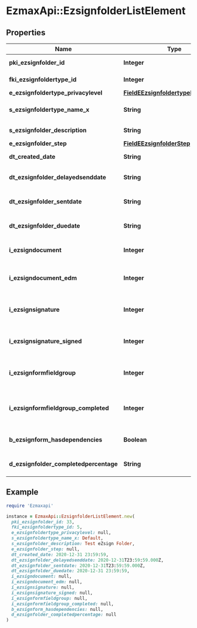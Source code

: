 # EzmaxApi::EzsignfolderListElement

## Properties

| Name | Type | Description | Notes |
| ---- | ---- | ----------- | ----- |
| **pki_ezsignfolder_id** | **Integer** | The unique ID of the Ezsignfolder |  |
| **fki_ezsignfoldertype_id** | **Integer** | The unique ID of the Ezsignfoldertype. |  |
| **e_ezsignfoldertype_privacylevel** | [**FieldEEzsignfoldertypePrivacylevel**](FieldEEzsignfoldertypePrivacylevel.md) |  |  |
| **s_ezsignfoldertype_name_x** | **String** | The name of the Ezsignfoldertype in the language of the requester |  |
| **s_ezsignfolder_description** | **String** | The description of the Ezsignfolder |  |
| **e_ezsignfolder_step** | [**FieldEEzsignfolderStep**](FieldEEzsignfolderStep.md) |  |  |
| **dt_created_date** | **String** | The date and time at which the object was created |  |
| **dt_ezsignfolder_delayedsenddate** | **String** | The date and time at which the Ezsignfolder will be sent in the future. | [optional] |
| **dt_ezsignfolder_sentdate** | **String** | The date and time at which the Ezsignfolder was sent the last time. | [optional] |
| **dt_ezsignfolder_duedate** | **String** | The maximum date and time at which the Ezsignfolder can be signed. | [optional] |
| **i_ezsigndocument** | **Integer** | The total number of Ezsigndocument in the folder |  |
| **i_ezsigndocument_edm** | **Integer** | The total number of Ezsigndocument in the folder that were saved in the edm system |  |
| **i_ezsignsignature** | **Integer** | The total number of signature blocks in all Ezsigndocuments in the folder |  |
| **i_ezsignsignature_signed** | **Integer** | The total number of already signed signature blocks in all Ezsigndocuments in the folder |  |
| **i_ezsignformfieldgroup** | **Integer** | The total number of Ezsignformfieldgroup in all Ezsigndocuments in the folder |  |
| **i_ezsignformfieldgroup_completed** | **Integer** | The total number of completed Ezsignformfieldgroup in all Ezsigndocuments in the folder |  |
| **b_ezsignform_hasdependencies** | **Boolean** | Whether the Ezsignform/Ezsignsignatures has dependencies or not | [optional] |
| **d_ezsignfolder_completedpercentage** | **String** | Whether the Ezsignform/Ezsignsignatures has dependencies or not |  |

## Example

```ruby
require 'Ezmaxapi'

instance = EzmaxApi::EzsignfolderListElement.new(
  pki_ezsignfolder_id: 33,
  fki_ezsignfoldertype_id: 5,
  e_ezsignfoldertype_privacylevel: null,
  s_ezsignfoldertype_name_x: Default,
  s_ezsignfolder_description: Test eZsign Folder,
  e_ezsignfolder_step: null,
  dt_created_date: 2020-12-31 23:59:59,
  dt_ezsignfolder_delayedsenddate: 2020-12-31T23:59:59.000Z,
  dt_ezsignfolder_sentdate: 2020-12-31T23:59:59.000Z,
  dt_ezsignfolder_duedate: 2020-12-31 23:59:59,
  i_ezsigndocument: null,
  i_ezsigndocument_edm: null,
  i_ezsignsignature: null,
  i_ezsignsignature_signed: null,
  i_ezsignformfieldgroup: null,
  i_ezsignformfieldgroup_completed: null,
  b_ezsignform_hasdependencies: null,
  d_ezsignfolder_completedpercentage: null
)
```

